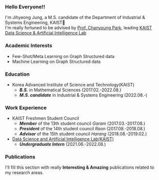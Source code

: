 ### Hello Everyone!!
I'm Jihyeong Jung, a M.S. candidate of the Department of Industrial & Systems Engineering, KAIST👋  
I'm really fortuned to be advised by [Prof. Chanyoung Park](http://dsail.kaist.ac.kr/professor/), leading [KAIST Data Science & Artificial Intelligence Lab](http://dsail.kaist.ac.kr/)
### Academic Interests
* Few-Shot/Meta Learning on Graph Structured data
* Machine Learning on Graph Structured data

### Education
* Korea Advanced Institute of Science and Technology(KAIST)
  - **_B.S._** in Mathematical Sciences (2017.02.-2022.08.)
  - **_M.S. candidate_** in Industrial & Systems Engineering (2022.08.-)

### Work Experience
* KAIST Freshmen Student Council
  - **_Member_** of the 13th student council _Garam_ (2017.03.-2017.08.)
  - **_President_** of the 14th student council _Raon_ (2017.08.-2018.08.)
  - **_Advisor_** of the 15th student council _Harang_ (2018.08.-2019.02.)
* [Data Science and Artificial Intelligence Lab(KAIST)](http://dsail.kaist.ac.kr/)
  - **_Undergraduate Intern_** (2021.06.-2022.08.)
  
### Publications
 I'll fill this section with really **Interesting & Amazing** publications related to my research areas.

<!--
**JhngJng/JhngJng** is a ✨ _special_ ✨ repository because its `README.md` (this file) appears on your GitHub profile.

Here are some ideas to get you started:

- 🔭 I’m currently working on ...
- 🌱 I’m currently learning ...
- 👯 I’m looking to collaborate on ...
- 🤔 I’m looking for help with ...
- 💬 Ask me about ...
- 📫 How to reach me: ...
- 😄 Pronouns: ...
- ⚡ Fun fact: ...
-->

